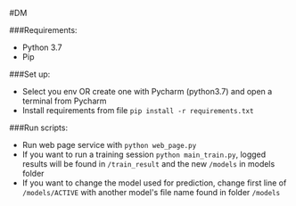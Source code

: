#DM

###Requirements:
- Python 3.7
- Pip 

###Set up:
- Select you env OR create one with Pycharm (python3.7) and open a terminal from Pycharm
- Install requirements from file `pip install -r requirements.txt`

###Run scripts:
- Run web page service with `python web_page.py`
- If you want to run a training session `python main_train.py`, logged results will be found in `/train_result` and the new `/models` in models folder
- If you want to change the model used for prediction, change first line of  `/models/ACTIVE` with another model's file name found in folder `/models`